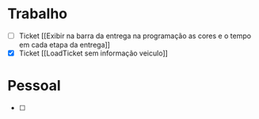 
# Trabalho

- [ ] Ticket [[Exibir na barra da entrega na programação as cores e o tempo em cada etapa da entrega]]
- [x] Ticket [[LoadTicket sem informação veiculo]]

# Pessoal

- [ ] 
